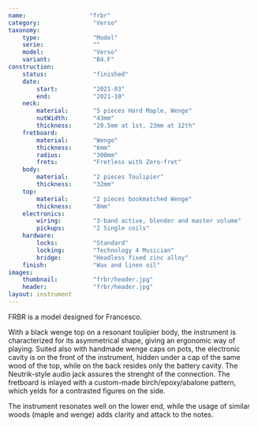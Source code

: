 ```yaml
---
name:                  "frbr"
category:               "Verso"
taxonomy:
    type:               "Model"
    serie:              ""
    model:              "Verso"
    variant:            "B4.F"
construction:
    status:             "finished"
    date:
        start:          "2021-03"
        end:            "2021-10"
    neck:
        material:       "5 pieces Hard Maple, Wenge"
        nutWidth:       "43mm"
        thickness:      "20.5mm at 1st, 23mm at 12th"
    fretboard:
        material:       "Wenge"
        thickness:      "6mm"  
        radius:         "300mm"
        frets:          "Fretless with Zero-fret"
    body:
        material:       "2 pieces Toulipier"
        thickness:      "32mm"
    top:
        material:       "2 pieces bookmatched Wenge"
        thickness:      "8mm"
    electronics:
        wiring:         "3-band active, blender and master volume"
        pickups:        "2 Single coils"
    hardware:
        locks:          "Standard"
        locking:        "Technology 4 Musician"
        bridge:         "Headless fixed zinc alloy"
    finish:             "Wax and linen oil"
images:
    thumbnail:          "frbr/header.jpg"
    header:             "frbr/header.jpg" 
layout: instrument
---
```


FRBR is a model designed for Francesco.

With a black wenge top on a resonant toulipier body, the instrument is characterized for its asymmetrical shape, giving an ergonomic way of playing.
Suited also with handmade wenge caps on pots, the electronic cavity is on the front of the instrument, hidden under a cap of the same wood of the top, while on the back resides only the battery cavity. The Neutrik-style audio jack assures the strenght of the connection.
The fretboard is inlayed with a custom-made birch/epoxy/abalone pattern, which yelds for a contrasted figures on the side. 

The instrument resonates well on the lower end, while the usage of similar woods (maple and wenge) adds clarity and attack to the notes.
